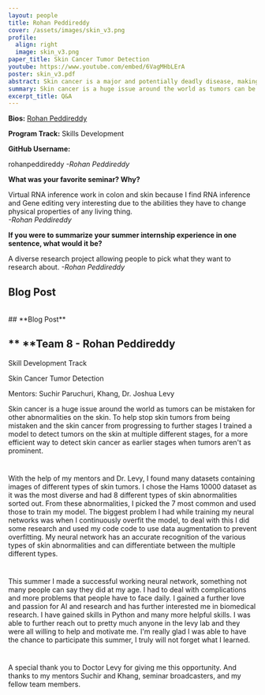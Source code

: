 ```yaml
---
layout: people
title: Rohan Peddireddy
cover: /assets/images/skin_v3.png
profile:
  align: right
  image: skin_v3.png
paper_title: Skin Cancer Tumor Detection 
youtube: https://www.youtube.com/embed/6VagMHbLErA
poster: skin_v3.pdf
abstract: Skin cancer is a major and potentially deadly disease, making early and accurate detection crucial for quick help. My research focused on developing a neural network-based model to detect skin cancer tumors with precision. I programmed and trained a neural network using a dataset of labeled skin tumor images, which included both benign and malignant cases. The model was designed to differentiate between these cases by learning patterns in the image data. After testing, the neural network showed accuracy in identifying malignant tumors. This research gives the potential of neural networks in enhancing skin cancer detection, giving an efficient tool and mobile method for early diagnosis. My future work will aim to refine the model further, using larger datasets and more diagnostic features to improve its daily applicability.
summary: Skin cancer is a huge issue around the world as tumors can be mistaken for other abnormalities on the skin. To help stop skin tumors from being mistaken and the skin cancer from progressing to further stages I trained a model to detect tumors on the skin at multiple different stages, for a more efficient way to detect skin cancer as earlier stages when tumors aren't as prominent. 
excerpt_title: Q&A
---
```

**Bios:** [Rohan Peddireddy](https://jlevy44.github.io/levylab/people/HS_Rohan_Peddireddy)

**Program Track:** Skills Development

**GitHub Username:**  

rohanpeddireddy
*-Rohan Peddireddy*


**What was your favorite seminar? Why?**  

Virtual RNA inference work in colon and skin because I find RNA inference and Gene editing very interesting due to the abilities they have to change physical properties of any living thing.  
*-Rohan Peddireddy*


**If you were to summarize your summer internship experience in one sentence, what would it be?**  

A diverse research project allowing people to pick what they want to research about. 
*-Rohan Peddireddy*

<h2>Blog Post</h2>
<br>
## **Blog Post**

## ** **Team 8 - Rohan Peddireddy

Skill Development Track

Skin Cancer Tumor Detection

Mentors: Suchir Paruchuri, Khang, Dr. Joshua Levy

Skin cancer is a huge issue around the world as tumors can be mistaken
for other abnormalities on the skin. To help stop skin tumors from being
mistaken and the skin cancer from progressing to further stages I
trained a model to detect tumors on the skin at multiple different
stages, for a more efficient way to detect skin cancer as earlier stages
when tumors aren\'t as prominent.

# 

With the help of my mentors and Dr. Levy, I found many datasets
containing images of different types of skin tumors. I chose the Hams
10000 dataset as it was the most diverse and had 8 different types of
skin abnormalities sorted out. From these abnormalities, I picked the 7
most common and used those to train my model. The biggest problem I had
while training my neural networks was when I continuously overfit the
model, to deal with this I did some research and used my code code to
use data augmentation to prevent overfitting. My neural network has an
accurate recognition of the various types of skin abnormalities and can
differentiate between the multiple different types.

#  

This summer I made a successful working neural network, something not
many people can say they did at my age. I had to deal with complications
and more problems that people have to face daily. I gained a further
love and passion for AI and research and has further interested me in
biomedical research. I have gained skills in Python and many more
helpful skills. I was able to further reach out to pretty much anyone in
the levy lab and they were all willing to help and motivate me. I\'m
really glad I was able to have the chance to participate this summer, I
truly will not forget what I learned.

#  

A special thank you to Doctor Levy for giving me this opportunity. And
thanks to my mentors Suchir and Khang, seminar broadcasters, and my
fellow team members.
